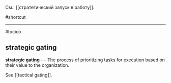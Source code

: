 См.: [[стратегический запуск в работу]].

#shortcut




<hr/>

#tocico

## strategic gating

<b>strategic gating</b> -  - The process of prioritizing tasks for execution based on their value to the organization. 



See:[[tactical gating]].
